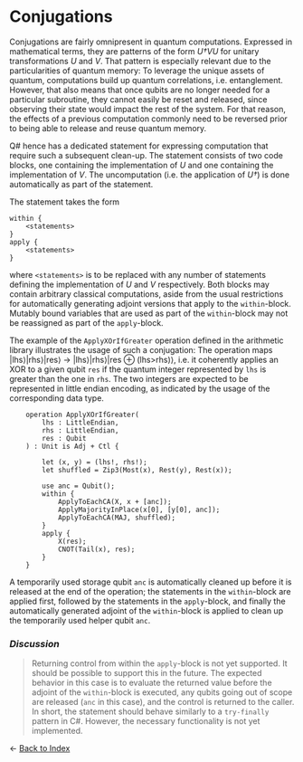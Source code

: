 # Conjugations

Conjugations are fairly omnipresent in quantum computations. Expressed in mathematical terms, they are patterns of the form *U†VU* for unitary transformations *U* and *V*. That pattern is especially relevant due to the particularities of quantum memory: To leverage the unique assets of quantum, computations build up quantum correlations, i.e. entanglement. However, that also means that once qubits are no longer needed for a particular subroutine, they cannot easily be reset and released, since observing their state would impact the rest of the system. For that reason, the effects of a previous computation commonly need to be reversed prior to being able to release and reuse quantum memory. 

Q# hence has a dedicated statement for expressing computation that require such a subsequent clean-up. The statement consists of two code blocks, one containing the implementation of *U* and one containing the implementation of *V*. The uncomputation (i.e. the application of *U†*) is done automatically as part of the statement. 

The statement takes the form
```qsharp
within {
    <statements>
}
apply {
    <statements>
}
```
where `<statements>` is to be replaced with any number of statements defining the implementation of *U* and *V* respectively.
Both blocks may contain arbitrary classical computations, aside from the usual restrictions for automatically generating adjoint versions that apply to the `within`-block. Mutably bound variables that are used as part of the `within`-block may not be reassigned as part of the `apply`-block.  

The example of the `ApplyXOrIfGreater` operation defined in the arithmetic library illustrates the usage of such a conjugation:
The operation maps |lhs⟩|rhs⟩|res⟩ → |lhs⟩|rhs⟩|res ⊕ (lhs>rhs)⟩, i.e. it coherently applies an XOR to a given qubit `res` if the quantum integer represented by `lhs` is greater than the one in `rhs`. The two integers are expected to be represented in little endian encoding, as indicated by the usage of the corresponding data type.

```qsharp
    operation ApplyXOrIfGreater(
        lhs : LittleEndian, 
        rhs : LittleEndian, 
        res : Qubit
    ) : Unit is Adj + Ctl {
  
        let (x, y) = (lhs!, rhs!);
        let shuffled = Zip3(Most(x), Rest(y), Rest(x));

        use anc = Qubit();
        within {
            ApplyToEachCA(X, x + [anc]);
            ApplyMajorityInPlace(x[0], [y[0], anc]);
            ApplyToEachCA(MAJ, shuffled);
        }
        apply {
            X(res);
            CNOT(Tail(x), res);
        }
    }
```

A temporarily used storage qubit `anc` is automatically cleaned up before it is released at the end of the operation; the statements in the `within`-block are applied first, followed by the statements in the `apply`-block, and finally the automatically generated adjoint of the `within`-block is applied to clean up the temporarily used helper qubit `anc`. 

### *Discussion*
>Returning control from within the `apply`-block is not yet supported. It should be possible to support this in the future. The expected behavior in this case is to evaluate the returned value before the adjoint of the `within`-block is executed, any qubits going out of scope are released (`anc` in this case), and the control is returned to the caller. In short, the statement should behave similarly to a `try-finally` pattern in C#. However, the necessary functionality is not yet implemented. 


← [Back to Index](https://github.com/microsoft/qsharp-language/tree/main/Specifications/Language#index)